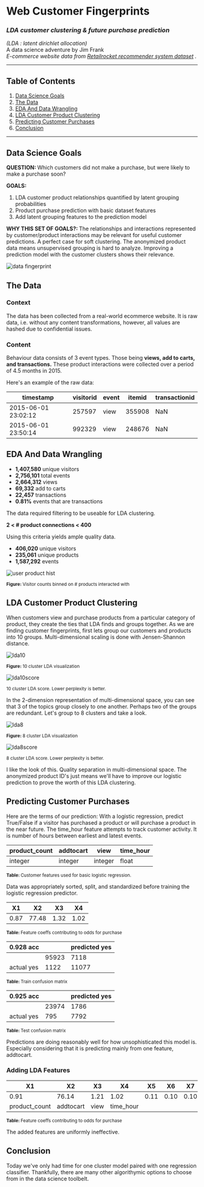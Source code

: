# Web Customer Fingerprints

### _LDA customer clustering & future purchase prediction_  

_(LDA : latent dirichlet allocation)_  
A data science adventure by Jim Frank  
_E-commerce website data from  [Retailrocket recommender system dataset](https://www.kaggle.com/retailrocket/ecommerce-dataset) ._

---

## Table of Contents
1. [Data Science Goals](#data-science-goals)
2. [The Data](#the-data)
3. [EDA And Data Wrangling](#eda-and-data-wrangling)
4. [LDA Customer Product Clustering](#lda-customer-product-clustering)
5. [Predicting Customer Purchases](#predicting-customer-purchases)
6. [Conclusion](#conclusion)

---

## Data Science Goals

<b>QUESTION:  </b> 
Which customers did not make a purchase, but were likely to make a purchase soon?  

<b>GOALS:  </b> 
1. LDA customer product relationships quantified by latent grouping probabilities
2. Product purchase prediction with basic dataset features
3. Add latent grouping features to the prediction model 

<b>WHY THIS SET OF GOALS?:  </b> 
The relationships and interactions represented by customer/product interactions may be relevant for useful customer predictions. A perfect case for soft clustering. The anonymized product data means unsupervised grouping is hard to analyze. Improving a prediction model with the customer clusters shows their relevance.

![data fingerprint](http://www.datafingerprint.co.uk/dfplogo2right.jpg)

## The Data

### Context

The data has been collected from a real-world ecommerce website. It is raw data, i.e. without any content transformations, however, all values are hashed due to confidential issues.

### Content

Behaviour data consists of 3 event types. Those being **views, add to carts, and transactions.** These product interactions were collected over a period of 4.5 months in 2015.

Here's an example of the raw data:

| timestamp | visitorid | event | itemid | transactionid |
|--|--|--|--|--|
| 2015-06-01 23:02:12 | 257597 | view | 355908 | NaN |
| 2015-06-01 23:50:14 | 992329 | view | 248676 | NaN |

## EDA And Data Wrangling

* <b>1,407,580</b> unique visitors  
* <b>2,756,101</b> total events  
* <b>2,664,312</b> views  
* <b>69,332</b> add to carts  
* <b>22,457</b> transactions  
* <b>0.81%</b> events that are transactions  

The data required filtering to be useable for LDA clustering.

**2 < # product connections < 400**

Using this criteria yields ample quality data.  
* <b>406,020</b> unique visitors
* <b>235,061</b> unique products
* <b>1,587,292</b> events

![user product hist](https://github.com/truejimfrank/WebCustomerFingerprints/blob/master/img/product_hist.png)

<sub><b>Figure: </b> Visitor counts binned on # products interacted with </sub>

## LDA Customer Product Clustering

When customers view and purchase products from a particular category of product, they create the ties that LDA finds and groups together. As we are finding customer fingerprints, first lets group our customers and products into 10 groups. Multi-dimensional scaling is done with Jensen-Shannon distance.

![lda10](https://github.com/truejimfrank/WebCustomerFingerprints/blob/master/img/cat10_ldavis.png)

<sub><b>Figure: </b> 10 cluster LDA visualization </sub>


![lda10score](https://github.com/truejimfrank/WebCustomerFingerprints/blob/master/img/cat10_scores.png)

<sub><b></b> 10 cluster LDA score. Lower perplexity is better. </sub>

In the 2-dimension representation of multi-dimensional space, you can see that 3 of the topics group closely to one another. Perhaps two of the groups are redundant. Let's group to 8 clusters and take a look.

![lda8](https://github.com/truejimfrank/WebCustomerFingerprints/blob/master/img/cat8_ldavis.png)

<sub><b>Figure: </b> 8 cluster LDA visualization </sub>

![lda8score](https://github.com/truejimfrank/WebCustomerFingerprints/blob/master/img/cat8_scores.png)

<sub><b></b> 8 cluster LDA score. Lower perplexity is better. </sub>

I like the look of this. Quality separation in multi-dimensional space. The anonymized product ID's just means we'll have to improve our logistic prediction to prove the worth of this LDA clustering.

## Predicting Customer Purchases

Here are the terms of our prediction: With a logistic regression, predict True/False if a visitor has purchased a product or will purchase a product in the near future. The time_hour feature attempts to track customer activity. It is number of hours between earliest and latest events.

| product_count | addtocart | view | time_hour |
|--|--|--|--|
| integer | integer | integer | float |

<sub><b>Table: </b> Customer features used for basic logistic regression. </sub>

Data was appropriately sorted, split, and standardized before training the logistic regression predictor.

| X1 | X2 | X3 | X4 |
|--|--|--|--|
| 0.87 | 77.48 | 1.32 | 1.02 |

<sub><b>Table: </b> Feature coeffs contributing to odds for purchase </sub>

| 0.928 acc |  | predicted yes |
|--|--|--|
|  | 95923 | 7118 |
| actual yes | 1122 | 11077 |

<sub><b>Table: </b> Train confusion matrix </sub>

| 0.925 acc |  | predicted yes |
|--|--|--|
|  | 23974 | 1786 |
| actual yes | 795 | 7792 |

<sub><b>Table: </b> Test confusion matrix </sub>

Predictions are doing reasonably well for how unsophisticated this model is. Especially considering that it is predicting mainly from one feature, addtocart.

### Adding LDA Features

| X1 | X2 | X3 | X4 | X5 | X6 | X7 | X8 | X9 | X10 | X11 | X12 |
|--|--|--|--|--|--|--|--|--|--|--|--|
| 0.91 | 76.14 | 1.21 | 1.02 | 0.11 | 0.10 | 0.10 | 0.10 | 0.10 | 0.10 | 0.10 | 0.10 |
| product_count | addtocart | view | time_hour |

<sub><b>Table: </b> Feature coeffs contributing to odds for purchase </sub>

The added features are uniformly ineffective.

## Conclusion

Today we've only had time for one cluster model paired with one regression classifier. Thankfully, there are many other algorithymic options to choose from in the data science toolbelt.
